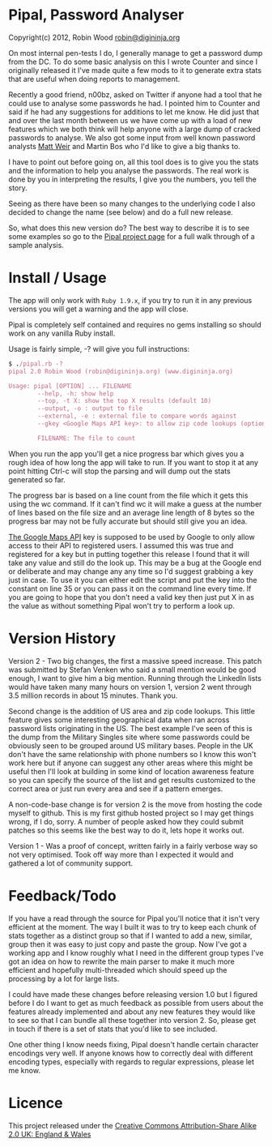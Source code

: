 Pipal, Password Analyser
========================

Copyright(c) 2012, Robin Wood <robin@digininja.org>

On most internal pen-tests I do, I generally manage to get a password dump from
the DC. To do some basic analysis on this I wrote Counter and since I originally
released it I've made quite a few mods to it to generate extra stats that are
useful when doing reports to management. 

Recently a good friend, n00bz, asked on Twitter if anyone had a tool that he
could use to analyse some passwords he had. I pointed him to Counter and said if
he had any suggestions for additions to let me know. He did just that and over
the last month between us we have come up with a load of new features which we
both think will help anyone with a large dump of cracked passwords to analyse.
We also got some input from well known password analysts 
[Matt Weir](http://reusablesec.blogspot.com/) and Martin Bos who I'd like to give 
a big thanks to. 

I have to point out before going on, all this tool does is to give you the stats
and the information to help you analyse the passwords. The real work is done by
you in interpreting the results, I give you the numbers, you tell the story. 

Seeing as there have been so many changes to the underlying code I also decided
to change the name (see below) and do a full new release.

So, what does this new version do? The best way to describe it is to see some
examples so go to the [Pipal project page](www.digininja.org/projects/pipal.php)
for a full walk through of a sample analysis.

Install / Usage
===============

The app will only work with `Ruby 1.9.x`, if you try to run it in any previous
versions you will get a warning and the app will close.

Pipal is completely self contained and requires no gems installing so should
work on any vanilla Ruby install.

Usage is fairly simple, -? will give you full instructions:

```ruby
$ ./pipal.rb -?
pipal 2.0 Robin Wood (robin@digininja.org) (www.digininja.org)

Usage: pipal [OPTION] ... FILENAME
        --help, -h: show help
        --top, -t X: show the top X results (default 10)
        --output, -o : output to file
        --external, -e : external file to compare words against
		--gkey <Google Maps API key>: to allow zip code lookups (optional)

        FILENAME: The file to count 
```

When you run the app you'll get a nice progress bar which gives you a rough idea
of how long the app will take to run. If you want to stop it at any point
hitting Ctrl-c will stop the parsing and will dump out the stats generated so
far.

The progress bar is based on a line count from the file which it gets this using
the wc command. If it can't find wc it will make a guess at the number of lines
based on the file size and an average line length of 8 bytes so the progress bar
may not be fully accurate but should still give you an idea.

[The Google Maps API](https://developers.google.com/maps/) key is supposed to be
used by Google to only allow access to their API to registered users. 
I assumed this was true and registered for a key
but in putting together this release I found that it will take any value and
still do the look up. This may be a bug at the Google end or deliberate and may
change any any time so I'd suggest grabbing a key just in case. To use it you
can either edit the script and put the key into the constant on line 35 or you
can pass it on the command line every time. If you are going to hope that you
don't need a valid key then just put X in as the value as without something
Pipal won't try to perform a look up.

Version History
===============

Version 2 - Two big changes, the first a massive speed increase. This patch was
submitted by Stefan Venken who said a small mention would be good enough, I want
to give him a big mention. Running through the LinkedIn lists would have taken
many many hours on version 1, version 2 went through 3.5 million records in
about 15 minutes. Thank you.

Second change is the addition of US area and zip code lookups. This little
feature gives some interesting geographical data when ran across password lists
originating in the US. The best example I've seen of this is the dump from the
Military Singles site where some passwords could be obviously seen to be grouped
around US military bases. People in the UK don't have the same relationship with
phone numbers so I know this won't work here but if anyone can suggest any other
areas where this might be useful then I'll look at building in some kind of
location awareness feature so you can specify the source of the list and get
results customized to the correct area or just run every area and see if a
pattern emerges.

A non-code-base change is for version 2 is the move from hosting the code myself
to github. This is my first github hosted project so I may get things wrong, if
I do, sorry. A number of people asked how they could submit patches so this
seems like the best way to do it, lets hope it works out.

Version 1 - Was a proof of concept, written fairly in a fairly verbose way so not
very optimised. Took off way more than I expected it would and gathered a lot of
community support.

Feedback/Todo
=============

If you have a read through the source for Pipal you'll notice that it isn't very
efficient at the moment. The way I built it was to try to keep each chunk of
stats together as a distinct group so that if I wanted to add a new, similar,
group then it was easy to just copy and paste the group. Now I've got a working
app and I know roughly what I need in the different group types I've got an idea
on how to rewrite the main parser to make it much more efficient and hopefully
multi-threaded which should speed up the processing by a lot for large lists. 

I could have made these changes before releasing version 1.0 but I figured
before I do I want to get as much feedback as possible from users about the
features already implemented and about any new features they would like to see
so that I can bundle all these together into version 2. So, please get in touch
if there is a set of stats that you'd like to see included. 

One other thing I know needs fixing, Pipal doesn't handle certain character
encodings very well. If anyone knows how to correctly deal with different
encoding types, especially with regards to regular expressions, please let me
know.

Licence
=======

This project released under the 
[Creative Commons Attribution-Share Alike 2.0 UK: England & Wales](http://creativecommons.org/licenses/by-sa/2.0/uk/)
